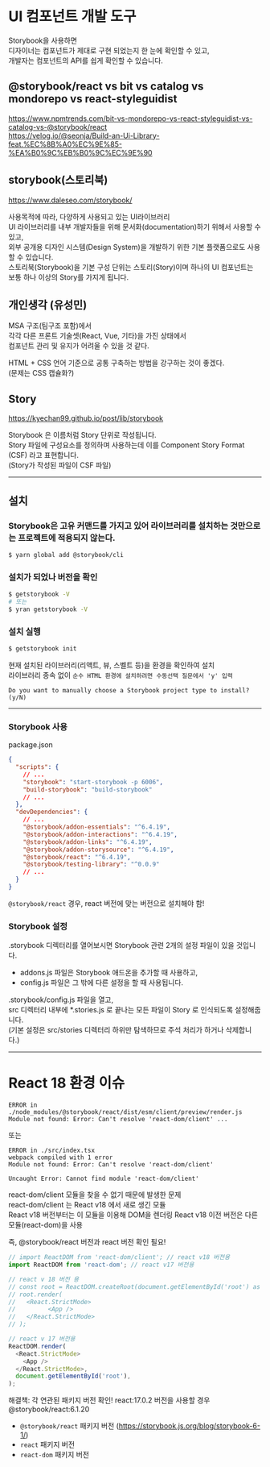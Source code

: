 # UI 컴포넌트 개발 도구

Storybook을 사용하면  
디자이너는 컴포넌트가 제대로 구현 되었는지 한 눈에 확인할 수 있고,  
개발자는 컴포넌트의 API를 쉽게 확인할 수 있습니다.

## @storybook/react vs bit vs catalog vs mondorepo vs react-styleguidist

https://www.npmtrends.com/bit-vs-mondorepo-vs-react-styleguidist-vs-catalog-vs-@storybook/react  
https://velog.io/@seonja/Build-an-Ui-Library-feat.%EC%8B%A0%EC%9E%85-%EA%B0%9C%EB%B0%9C%EC%9E%90

## storybook(스토리북)

https://www.daleseo.com/storybook/

사용목적에 따라, 다양하게 사용되고 있는 UI라이브러리  
UI 라이브러리를 내부 개발자들을 위해 문서화(documentation)하기 위해서 사용할 수 있고,  
외부 공개용 디자인 시스템(Design System)을 개발하기 위한 기본 플랫폼으로도 사용할 수 있습니다.  
스토리북(Storybook)을 기본 구성 단위는 스토리(Story)이며 하나의 UI 컴포넌트는 보통 하나 이상의 Story를 가지게 됩니다.

## 개인생각 (유성민)

MSA 구조(팀구조 포함)에서  
각각 다른 프론트 기술셋(React, Vue, 기타)을 가진 상태에서  
컴포넌트 관리 및 유지가 어려울 수 있을 것 같다.

HTML + CSS 언어 기준으로 공통 구축하는 방법을 강구하는 것이 좋겠다.  
(문제는 CSS 캡슐화?)

## Story

https://kyechan99.github.io/post/lib/storybook

Storybook 은 이름처럼 Story 단위로 작성됩니다.  
Story 파일에 구성요소를 정의하며 사용하는데 이를 Component Story Format (CSF) 라고 표현합니다.  
(Story가 작성된 파일이 CSF 파일)

---

## 설치

### Storybook은 고유 커맨드를 가지고 있어 라이브러리를 설치하는 것만으로는 프로젝트에 적용되지 않는다.

```bash
$ yarn global add @storybook/cli
```

### 설치가 되었나 버전을 확인

```bash
$ getstorybook -V
# 또는
$ yran getstorybook -V
```

### 설치 실행

```bash
$ getstorybook init
```

현재 설치된 라이브러리(리액트, 뷰, 스벨트 등)을 환경을 확인하여 설치  
라이브러리 종속 없이 `순수 HTML 환경에 설치하려면 수동선택 질문에서 'y' 입력`

```
Do you want to manually choose a Storybook project type to install? (y/N)
```

---

### Storybook 사용

package.json

```json
{
  "scripts": {
    // ...
    "storybook": "start-storybook -p 6006",
    "build-storybook": "build-storybook"
    // ...
  },
  "devDependencies": {
    // ...
    "@storybook/addon-essentials": "^6.4.19",
    "@storybook/addon-interactions": "^6.4.19",
    "@storybook/addon-links": "^6.4.19",
    "@storybook/addon-storysource": "^6.4.19",
    "@storybook/react": "^6.4.19",
    "@storybook/testing-library": "^0.0.9"
    // ...
  }
}
```

`@storybook/react` 경우, react 버전에 맞는 버전으로 설치해야 함!

### Storybook 설정

.storybook 디렉터리를 열어보시면 Storybook 관련 2개의 설정 파일이 있을 것입니다.

- addons.js 파일은 Storybook 애드온을 추가할 때 사용하고,
- config.js 파일은 그 밖에 다른 설정을 할 때 사용됩니다.

.storybook/config.js 파일을 열고,  
src 디렉터리 내부에 \*.stories.js 로 끝나는 모든 파일이 Story 로 인식되도록 설정해줍니다.  
(기본 설정은 src/stories 디렉터리 하위만 탐색하므로 주석 처리가 하거나 삭제합니다.)

---

# React 18 환경 이슈

```
ERROR in ./node_modules/@storybook/react/dist/esm/client/preview/render.js
Module not found: Error: Can't resolve 'react-dom/client' ...
```

또는

```
ERROR in ./src/index.tsx
webpack compiled with 1 error
Module not found: Error: Can't resolve 'react-dom/client'

Uncaught Error: Cannot find module 'react-dom/client'
```

react-dom/client 모듈을 찾을 수 없기 때문에 발생한 문제  
react-dom/client 는 React v18 에서 새로 생긴 모듈  
React v18 버전부터는 이 모듈을 이용해 DOM을 렌더링
React v18 이전 버전은 다른 모듈(react-dom)을 사용

즉, @storybook/react 버전과 react 버전 확인 필요!

```javascript
// import ReactDOM from 'react-dom/client'; // react v18 버전용
import ReactDOM from 'react-dom'; // react v17 버전용
```

```javascript
// react v 18 버전 용
// const root = ReactDOM.createRoot(document.getElementById('root') as HTMLElement);
// root.render(
//   <React.StrictMode>
//         <App />
//   </React.StrictMode>
// );

// react v 17 버전용
ReactDOM.render(
  <React.StrictMode>
    <App />
  </React.StrictMode>,
  document.getElementById('root'),
);
```

해결책: 각 연관된 패키지 버전 확인!
react:17.0.2 버전을 사용할 경우 @storybook/react:6.1.20

- `@storybook/react` 패키지 버전 (https://storybook.js.org/blog/storybook-6-1/)
- `react` 패키지 버전
- `react-dom` 패키지 버전
